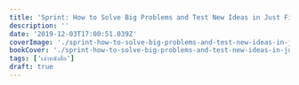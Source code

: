 ```yaml
---
title: 'Sprint: How to Solve Big Problems and Test New Ideas in Just Five Days'
description: ''
date: '2019-12-03T17:00:51.039Z'
coverImage: './sprint-how-to-solve-big-problems-and-test-new-ideas-in-just-five-days-cover-image.jpg'
bookCover: './sprint-how-to-solve-big-problems-and-test-new-ideas-in-just-five-days-book-cover.jpg'
tags: ['เล่าหนังสือ']
draft: true
---
```

